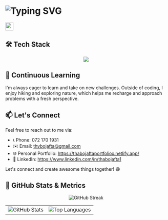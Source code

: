 # ![Typing SVG](https://readme-typing-svg.demolab.com?font=Fira+Code&pause=1000&random=false&width=435&lines=My+name+is+Thabo+Jafta;%3CEat%2C+Sleep%2C+Code%2F%3E...+Repeat;Aspiring+Software+Developer)

<img src="https://media.giphy.com/media/hvRJCLFzcasrR4ia7z/giphy.gif" width="25px">



## 🛠️ Tech Stack

<p align="center">
  <a href="https://skillicons.dev">
    <img src="https://skillicons.dev/icons?i=aws,kubernetes,docker,linux,javascript,html,css,react,java,python,django,spring,postman,figma&theme=light&perline=7" />
  </a>
</p>


## 🌱 Continuous Learning

I'm always eager to learn and take on new challenges. Outside of coding, I enjoy hiking and exploring nature, which helps me recharge and approach problems with a fresh perspective.

## 📫 Let's Connect

Feel free to reach out to me via:

- 📞 Phone: 072 170 1931
- ✉️ Email: thvbojafta@gmail.com
- 🌐 Personal Portfolio: https://thabojaftaportfoliox.netlify.app/
- 💼 LinkedIn: https://www.linkedin.com/in/thabojafta1

Let's connect and create awesome things together! 😄

## 🚀 GitHub Stats & Metrics  


<p align="center">
  <img src="https://github-readme-streak-stats.herokuapp.com?user=thaboxan&theme=github-dark&hide_border=true" alt="GitHub Streak"/>
</p>


<div align="center">
  <table>
    <tr>
      <td>
        <img src="https://github-readme-stats.vercel.app/api?username=thaboxan&show_icons=true&theme=github_dark&hide_border=true" alt="GitHub Stats"/>
      </td>
      <td>
        <img src="https://github-readme-stats.vercel.app/api/top-langs/?username=thaboxan&layout=compact&theme=github_dark&hide_border=true" alt="Top Languages"/>
      </td>
    </tr>
  </table>
</div>
